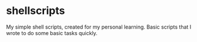 # shellscripts

  My simple shell scripts, created for my personal learning.
  Basic scripts that I wrote to do some basic tasks quickly.
